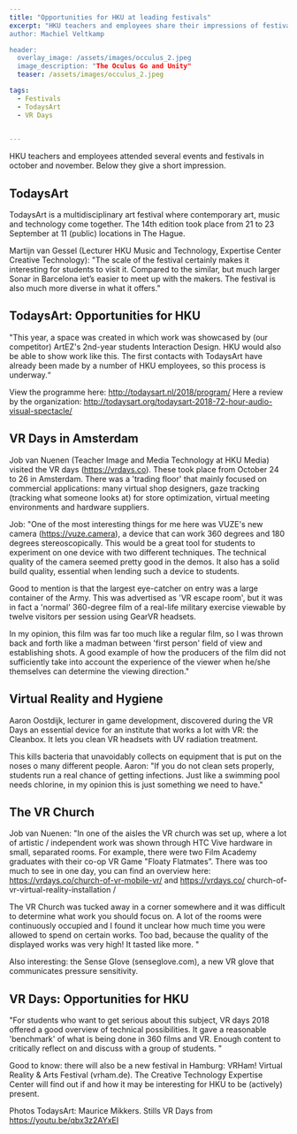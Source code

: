```yaml
---
title: "Opportunities for HKU at leading festivals"
excerpt: "HKU teachers and employees share their impressions of festivals and expos”
author: Machiel Veltkamp

header:
  overlay_image: /assets/images/occulus_2.jpeg
  image_description: "The Oculus Go and Unity"
  teaser: /assets/images/occulus_2.jpeg

tags: 
  - Festivals
  - TodaysArt
  - VR Days
  

---
```


HKU teachers and employees attended several events and festivals in october and november. Below they give a short impression.

## TodaysArt

TodaysArt is a multidisciplinary art festival where contemporary art, music and technology come together. The 14th edition took place from 21 to 23 September at 11 (public) locations in The Hague.

Martijn van Gessel (Lecturer HKU Music and Technology, Expertise Center Creative Technology): "The scale of the festival certainly makes it interesting for students to visit it. Compared to the similar, but much larger Sonar in Barcelona iet’s easier to meet up with the makers. The festival is also much more diverse in what it offers."

## TodaysArt: Opportunities for HKU

"This year, a space was created in which work was showcased by (our competitor) ArtEZ's 2nd-year students Interaction Design. HKU would also be able to show work like this. The first contacts with TodaysArt have already been made by a number of HKU employees, so this process is underway.“

View the programme here: http://todaysart.nl/2018/program/
Here a review by the organization: http://todaysart.org/todaysart-2018-72-hour-audio-visual-spectacle/

## VR Days in Amsterdam

Job van Nuenen (Teacher Image and Media Technology at HKU Media) visited the VR days (https://vrdays.co). These took place from October 24 to 26 in Amsterdam. There was a 'trading floor' that mainly focused on commercial applications: many virtual shop designers, gaze tracking (tracking what someone looks at) for store optimization, virtual meeting environments and hardware suppliers.

Job: "One of the most interesting things for me here was VUZE's new camera (https://vuze.camera), a device that can work 360 degrees and 180 degrees stereoscopically. This would be a great tool for students to experiment on one device with two different techniques. The technical quality of the camera seemed pretty good in the demos. It also has a solid build quality, essential when lending such a device to students.

Good to mention is that the largest eye-catcher on entry was a large container of the Army. This was advertised as 'VR escape room', but it was in fact a 'normal' 360-degree film of a real-life military exercise viewable by twelve visitors per session using GearVR headsets.

In my opinion, this film was far too much like a regular film, so I was thrown back and forth like a madman between 'first person' field of view and establishing shots. A good example of how the producers of the film did not sufficiently take into account the experience of the viewer when he/she themselves can determine the viewing direction."


## Virtual Reality and Hygiene

Aaron Oostdijk, lecturer in game development, discovered during the VR Days an essential device for an institute that works a lot with VR: the Cleanbox. It lets you clean VR headsets with UV radiation treatment.

This kills bacteria that unavoidably collects on equipment that is put on the noses o many different people. Aaron: "If you do not clean sets properly, students run a real chance of getting infections. Just like a swimming pool needs chlorine, in my opinion this is just something we need to have."

## The VR Church

Job van Nuenen: "In one of the aisles the VR church was set up, where a lot of artistic / independent work was shown through HTC Vive hardware in small, separated rooms. For example, there were two Film Academy graduates with their co-op VR Game "Floaty Flatmates”. There was too much to see in one day, you can find an overview here: https://vrdays.co/church-of-vr-mobile-vr/ and https://vrdays.co/ church-of-vr-virtual-reality-installation /

The VR Church was tucked away in a corner somewhere and it was difficult to determine what work you should focus on. A lot of the rooms were  continuously occupied and I found it unclear how much time you were allowed to spend on certain works. Too bad, because the quality of the displayed works was very high! It tasted like more. "

Also interesting: the Sense Glove (senseglove.com), a new VR glove that communicates pressure sensitivity.

## VR Days: Opportunities for HKU

"For students who want to get serious about this subject, VR days 2018 offered a good overview of technical possibilities. It gave a reasonable 'benchmark' of what is being done in 360 films and VR. Enough content to critically reflect on and discuss with a group of students. "

Good to know: there will also be a new festival in Hamburg: VRHam! Virtual Reality & Arts Festival (vrham.de). The Creative Technology Expertise Center will find out if and how it may be interesting for HKU to be (actively) present.

Photos TodaysArt: Maurice Mikkers. Stills VR Days from https://youtu.be/qbx3z2AYxEI
